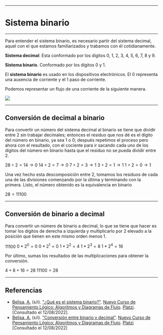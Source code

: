 ***
# Sistema binario

---
Para entender el sistema binario, es necesario partir del sistema decimal, aquel con el que estamos familiarizados y trabamos con él cotidianamente.

**Sistema decimal**: Esta conformado por los dígitos 0, 1, 2, 3, 4, 5, 6, 7, 8 y 9.

**Sistema binario**. Conformado por los dígitos 0 y 1.

El **sistema binario** es usado en los dispositivos electrónicos. El 0 representa una ausencia de corriente y el 1 paso de corriente.

Podemos representar un flujo de una corriente de la siguiente manera.

![](/Attachments/Images/1.-Sistema-Binario-1.jpeg)

---
## Conversión de decimal a binario

Para convertir un número del sistema decimal al binario se tiene que dividir entre 2 sin trabajar decimales; entonces el residuo que nos dé es el dígito del número en binario, ya sea 1 o 0; después repetimos el proceso pero ahora con el resultado, con el cociente para ir sacando cada uno de los dígitos del número en binario hasta que el residuo no se pueda dividir entre 2.

$28\div 2=14\rightarrow 0$
$14\div 2=7\rightarrow 0$
$7\div 2=3\rightarrow 1$
$3\div 2=1\rightarrow 1$
$1\div 2=0\rightarrow 1$

Una vez hecho esta descomposición entre 2, tomamos los residuos de cada una de las divisiones comenzando por la última y terminando con la primera. Listo, el número obtenido es la equivalencia en binario

$28=11100$

---
## Conversión de binario a decimal

Para convertir un número de binario a decimal, lo que se tiene que hacer es tomar los dígitos de derecha a izquierda y multiplicarlo por 2 elevado a la posición que tienen en este mismo orden menos 1.

$11100$
$0*2^0=0$
$0*2^1=0$
$1*2^2=4$
$1*2^3=8$
$1*2^4=16$

Por último, sumas los resultados de las multiplicaciones para obtener la conversión.

$4+8+16=28$
$11100=28$

---
## Referencias

- [Belisa, A.](https://platzi.com/profesores/anabelisam_/) (s/i). ["¿Qué es el sistema binario?"](https://platzi.com/clases/3221-pensamiento-logico/50671-que-es-el-sistema-binario/). [Nuevo Curso de Pensamiento Lógico: Algoritmos y Diagramas de Flujo](https://platzi.com/cursos/pensamiento-logico/). [Platzi](https://platzi.com/home). [Consultado el 12/08/2022].
- [Belisa, A.](https://platzi.com/profesores/anabelisam_/) (s/i). ["Conversión entre binario y decimal"](https://platzi.com/clases/3221-pensamiento-logico/50671-que-es-el-sistema-binario/). [Nuevo Curso de Pensamiento Lógico: Algoritmos y Diagramas de Flujo](https://platzi.com/cursos/pensamiento-logico/). [Platzi](https://platzi.com/home) [Consultado el 12/08/2022]
